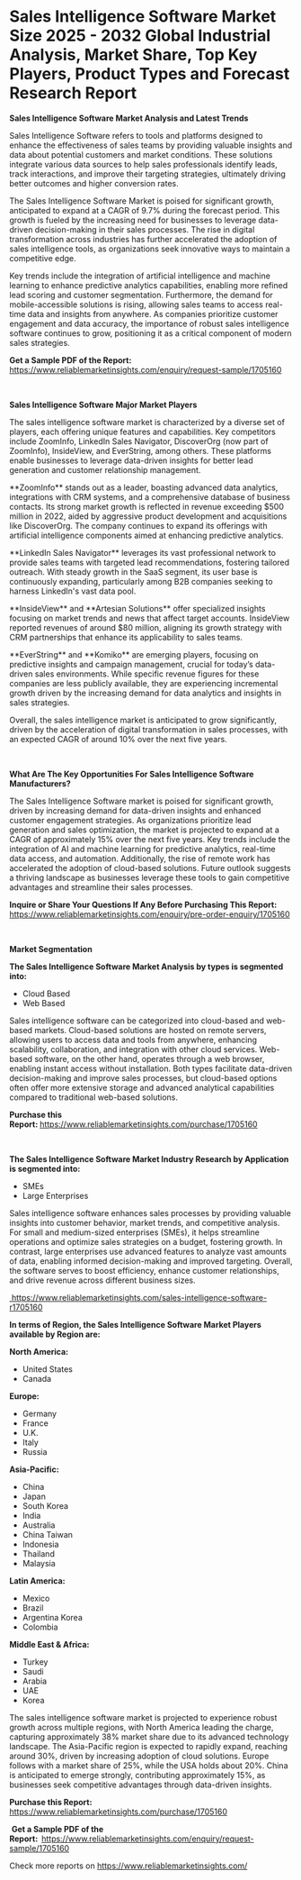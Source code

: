 <p><h1>Sales Intelligence Software Market Size 2025 - 2032 Global Industrial Analysis, Market Share, Top Key Players, Product Types and Forecast Research Report</h1></p><p><strong>Sales Intelligence Software Market Analysis and Latest Trends</strong></p>
<p><p>Sales Intelligence Software refers to tools and platforms designed to enhance the effectiveness of sales teams by providing valuable insights and data about potential customers and market conditions. These solutions integrate various data sources to help sales professionals identify leads, track interactions, and improve their targeting strategies, ultimately driving better outcomes and higher conversion rates.</p><p>The Sales Intelligence Software Market is poised for significant growth, anticipated to expand at a CAGR of 9.7% during the forecast period. This growth is fueled by the increasing need for businesses to leverage data-driven decision-making in their sales processes. The rise in digital transformation across industries has further accelerated the adoption of sales intelligence tools, as organizations seek innovative ways to maintain a competitive edge. </p><p>Key trends include the integration of artificial intelligence and machine learning to enhance predictive analytics capabilities, enabling more refined lead scoring and customer segmentation. Furthermore, the demand for mobile-accessible solutions is rising, allowing sales teams to access real-time data and insights from anywhere. As companies prioritize customer engagement and data accuracy, the importance of robust sales intelligence software continues to grow, positioning it as a critical component of modern sales strategies.</p></p>
<p><strong>Get a Sample PDF of the Report:&nbsp;</strong> <a href="https://www.reliablemarketinsights.com/enquiry/request-sample/1705160?utm_campaign=3036&utm_medium=2&utm_source=Github&utm_content=ia&utm_term=09032025&utm_id=sales-intelligence-software">https://www.reliablemarketinsights.com/enquiry/request-sample/1705160</a></p>
<p>&nbsp;</p>
<p><strong>Sales Intelligence Software Major Market Players</strong></p>
<p><p>The sales intelligence software market is characterized by a diverse set of players, each offering unique features and capabilities. Key competitors include ZoomInfo, LinkedIn Sales Navigator, DiscoverOrg (now part of ZoomInfo), InsideView, and EverString, among others. These platforms enable businesses to leverage data-driven insights for better lead generation and customer relationship management.</p><p>**ZoomInfo** stands out as a leader, boasting advanced data analytics, integrations with CRM systems, and a comprehensive database of business contacts. Its strong market growth is reflected in revenue exceeding $500 million in 2022, aided by aggressive product development and acquisitions like DiscoverOrg. The company continues to expand its offerings with artificial intelligence components aimed at enhancing predictive analytics.</p><p>**LinkedIn Sales Navigator** leverages its vast professional network to provide sales teams with targeted lead recommendations, fostering tailored outreach. With steady growth in the SaaS segment, its user base is continuously expanding, particularly among B2B companies seeking to harness LinkedIn's vast data pool.</p><p>**InsideView** and **Artesian Solutions** offer specialized insights focusing on market trends and news that affect target accounts. InsideView reported revenues of around $80 million, aligning its growth strategy with CRM partnerships that enhance its applicability to sales teams.</p><p>**EverString** and **Komiko** are emerging players, focusing on predictive insights and campaign management, crucial for today’s data-driven sales environments. While specific revenue figures for these companies are less publicly available, they are experiencing incremental growth driven by the increasing demand for data analytics and insights in sales strategies.</p><p>Overall, the sales intelligence market is anticipated to grow significantly, driven by the acceleration of digital transformation in sales processes, with an expected CAGR of around 10% over the next five years.</p></p>
<p>&nbsp;</p>
<p><strong>What Are The Key Opportunities For Sales Intelligence Software Manufacturers?</strong></p>
<p><p>The Sales Intelligence Software market is poised for significant growth, driven by increasing demand for data-driven insights and enhanced customer engagement strategies. As organizations prioritize lead generation and sales optimization, the market is projected to expand at a CAGR of approximately 15% over the next five years. Key trends include the integration of AI and machine learning for predictive analytics, real-time data access, and automation. Additionally, the rise of remote work has accelerated the adoption of cloud-based solutions. Future outlook suggests a thriving landscape as businesses leverage these tools to gain competitive advantages and streamline their sales processes.</p></p>
<p><strong>Inquire or Share Your Questions If Any Before Purchasing This Report:</strong> <a href="https://www.reliablemarketinsights.com/enquiry/pre-order-enquiry/1705160?utm_campaign=3036&utm_medium=2&utm_source=Github&utm_content=ia&utm_term=09032025&utm_id=sales-intelligence-software">https://www.reliablemarketinsights.com/enquiry/pre-order-enquiry/1705160</a></p>
<p>&nbsp;</p>
<p><strong>Market Segmentation</strong></p>
<p><strong>The Sales Intelligence Software Market Analysis by types is segmented into:</strong></p>
<p><ul><li>Cloud Based</li><li>Web Based</li></ul></p>
<p><p>Sales intelligence software can be categorized into cloud-based and web-based markets. Cloud-based solutions are hosted on remote servers, allowing users to access data and tools from anywhere, enhancing scalability, collaboration, and integration with other cloud services. Web-based software, on the other hand, operates through a web browser, enabling instant access without installation. Both types facilitate data-driven decision-making and improve sales processes, but cloud-based options often offer more extensive storage and advanced analytical capabilities compared to traditional web-based solutions.</p></p>
<p><strong>Purchase this Report:&nbsp;</strong><a href="https://www.reliablemarketinsights.com/purchase/1705160?utm_campaign=3036&utm_medium=2&utm_source=Github&utm_content=ia&utm_term=09032025&utm_id=sales-intelligence-software">https://www.reliablemarketinsights.com/purchase/1705160</a></p>
<p>&nbsp;</p>
<p><strong>The Sales Intelligence Software Market Industry Research by Application is segmented into:</strong></p>
<p><ul><li>SMEs</li><li>Large Enterprises</li></ul></p>
<p><p>Sales intelligence software enhances sales processes by providing valuable insights into customer behavior, market trends, and competitive analysis. For small and medium-sized enterprises (SMEs), it helps streamline operations and optimize sales strategies on a budget, fostering growth. In contrast, large enterprises use advanced features to analyze vast amounts of data, enabling informed decision-making and improved targeting. Overall, the software serves to boost efficiency, enhance customer relationships, and drive revenue across different business sizes.</p></p>
<p><a href="https://www.reliablemarketinsights.com/sales-intelligence-software-r1705160?utm_campaign=3036&utm_medium=2&utm_source=Github&utm_content=ia&utm_term=09032025&utm_id=sales-intelligence-software">&nbsp;https://www.reliablemarketinsights.com/sales-intelligence-software-r1705160</a></p>
<p><strong>In terms of Region, the Sales Intelligence Software Market Players available by Region are:</strong></p>
<p>
    <p> <strong> North America: </strong>
        <ul>
            <li>United States</li>
            <li>Canada</li>
        </ul>
        </p> 
    <p> <strong> Europe: </strong>
        <ul>
            <li>Germany</li>
            <li>France</li>
            <li>U.K.</li>
            <li>Italy</li>
            <li>Russia</li>
        </ul>
        </p> 
    <p> <strong> Asia-Pacific: </strong>
        <ul>
            <li>China</li>
            <li>Japan</li>
            <li>South Korea</li>
            <li>India</li>
            <li>Australia</li>
            <li>China Taiwan</li>
            <li>Indonesia</li>
            <li>Thailand</li>
            <li>Malaysia</li>
        </ul>
        </p> 
    <p> <strong> Latin America: </strong>
        <ul>
            <li>Mexico</li>
            <li>Brazil</li>
            <li>Argentina Korea</li>
            <li>Colombia</li>
        </ul>
        </p> 
    <p> <strong> Middle East & Africa: </strong>
        <ul>
            <li>Turkey</li>
            <li>Saudi</li>
            <li>Arabia</li>
            <li>UAE</li>
            <li>Korea</li>
        </ul>
    </p>
    </p>
<p><p>The sales intelligence software market is projected to experience robust growth across multiple regions, with North America leading the charge, capturing approximately 38% market share due to its advanced technology landscape. The Asia-Pacific region is expected to rapidly expand, reaching around 30%, driven by increasing adoption of cloud solutions. Europe follows with a market share of 25%, while the USA holds about 20%. China is anticipated to emerge strongly, contributing approximately 15%, as businesses seek competitive advantages through data-driven insights.</p></p>
<p><strong>Purchase this Report: </strong><a href="https://www.reliablemarketinsights.com/purchase/1705160?utm_campaign=3036&utm_medium=2&utm_source=Github&utm_content=ia&utm_term=09032025&utm_id=sales-intelligence-software">https://www.reliablemarketinsights.com/purchase/1705160</a></p>
<p>&nbsp;<strong>Get a Sample PDF of the Report:&nbsp;&nbsp;</strong><a href="https://www.reliablemarketinsights.com/enquiry/request-sample/1705160?utm_campaign=3036&utm_medium=2&utm_source=Github&utm_content=ia&utm_term=09032025&utm_id=sales-intelligence-software">https://www.reliablemarketinsights.com/enquiry/request-sample/1705160</a></p>
<p><strong></strong></p>
<p>Check more reports on <a href="https://www.reliablemarketinsights.com/?utm_campaign=3036&utm_medium=2&utm_source=Github&utm_content=ia&utm_term=09032025&utm_id=sales-intelligence-software">https://www.reliablemarketinsights.com/</a></p>